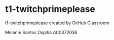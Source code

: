 # t1-twitchprimeplease
t1-twitchprimeplease created by GitHub Classroom
 
 
 Melanie Santos Ospitia A00372036
